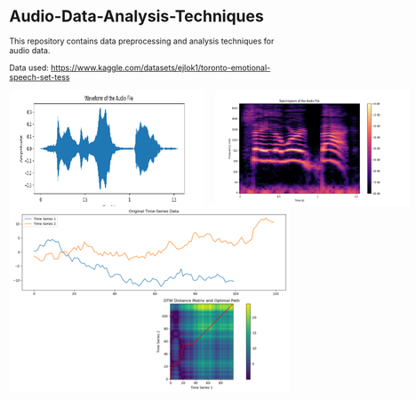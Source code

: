 # Audio-Data-Analysis-Techniques

This repository contains data preprocessing and analysis techniques for audio data.

Data used: https://www.kaggle.com/datasets/ejlok1/toronto-emotional-speech-set-tess


<div style="display: flex; gap: 20px;">
  <img src='Waveform.png' width="350">
  <img src='Spectrogram.png' width="350">
  <img src='Chromogram.png' width="350">
  <img src='Amplitude_by_time.png' width="350">
  <img src='MFCC.png' width="350">
  <img src='Fast_Fourier_Transform - Power Spectrum.png' width="350">
</div>

<img src="Temporal and Statistical Analysis/Dynamic Time Wrapping - Sample Time Series data.png" width="700">
